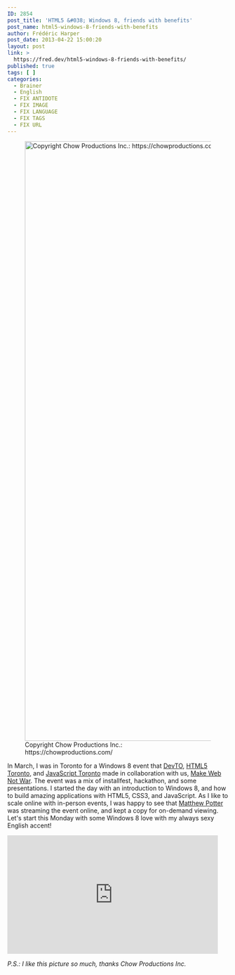 ```yaml
---
ID: 2854
post_title: 'HTML5 &#038; Windows 8, friends with benefits'
post_name: html5-windows-8-friends-with-benefits
author: Frédéric Harper
post_date: 2013-04-22 15:00:20
layout: post
link: >
  https://fred.dev/html5-windows-8-friends-with-benefits/
published: true
tags: [ ]
categories:
  - Brainer
  - English
  - FIX ANTIDOTE
  - FIX IMAGE
  - FIX LANGUAGE
  - FIX TAGS
  - FIX URL
---
```

<figure><img alt="Copyright Chow Productions Inc.: https://chowproductions.com/" src="http://fred.dev/wp-content/uploads/2013/04/893984_446458285434490_278728303_o.jpg" width="2048" height="1366" /><figcaption> Copyright Chow Productions Inc.: https://chowproductions.com/</figcaption></figure>
In March, I was in Toronto for a Windows 8 event that <a href="https://www.devto.ca/" target="_blank" rel="noopener noreferrer">DevTO</a>, <a href="http://htmltoronto.ca/" target="_blank" rel="noopener noreferrer">HTML5 Toronto</a>, and <a href="https://www.meetup.com/torontojs/" target="_blank" rel="noopener noreferrer">JavaScript Toronto</a> made in collaboration with us, <a href="https://www.webnotwar.ca/" target="_blank" rel="noopener noreferrer">Make Web Not War</a>. The event was a mix of installfest, hackathon, and some presentations. I started the day with an introduction to Windows 8, and how to build amazing applications with HTML5, CSS3, and JavaScript. As I like to scale online with in-person events, I was happy to see that <a href="https://twitter.com/AskMP" target="_blank" rel="noopener noreferrer">Matthew Potter</a> was streaming the event online, and kept a copy for on-demand viewing. Let's start this Monday with some Windows 8 love with my always sexy English accent!

<p style="text-align:center">
  <div class="embed video YouTube">
    <iframe width="480" height="270" src="https://www.youtube.com/embed/37Kb87QyKR4?start=334&feature=oembed" frameborder="0" allowfullscreen></iframe>
  </div>
</p>

<p style="text-align:left">
  <em>P.S.: I like this picture so much, thanks Chow Productions Inc.</em>
</p>